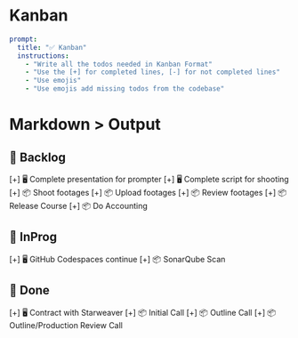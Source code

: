 # Kanban

```yaml
prompt:
  title: "✅ Kanban"
  instructions:
    - "Write all the todos needed in Kanban Format"
    - "Use the [+] for completed lines, [-] for not completed lines"
    - "Use emojis"
    - "Use emojis add missing todos from the codebase"
```

# Markdown > Output

## 🚀 Backlog
[+] 🖥️ Complete presentation for prompter
[+] 🖥️ Complete script for shooting
[+] 📦 Shoot footages
[+] 📦 Upload footages
[+] 📦 Review footages
[+] 📦 Release Course
[+] 📦 Do Accounting

## 🚀 InProg
[+] 🖥️ GitHub Codespaces continue 
[+] 📦 SonarQube Scan

## 🚀 Done
[+] 🖥️ Contract with Starweaver
[+] 📦 Initial Call
[+] 📦 Outline Call
[+] 📦 Outline/Production Review Call
